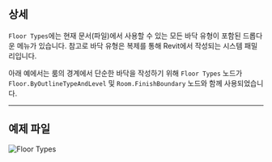 ## 상세
`Floor Types`에는 현재 문서(파일)에서 사용할 수 있는 모든 바닥 유형이 포함된 드롭다운 메뉴가 있습니다. 참고로 바닥 유형은 복제를 통해 Revit에서 작성되는 시스템 패밀리입니다.

아래 예에서는 룸의 경계에서 단순한 바닥을 작성하기 위해 `Floor Types` 노드가 `Floor.ByOutlineTypeAndLevel` 및 `Room.FinishBoundary` 노드와 함께 사용되었습니다.
___
## 예제 파일

![Floor Types](./DSRevitNodesUI.FloorTypes_img.jpg)
